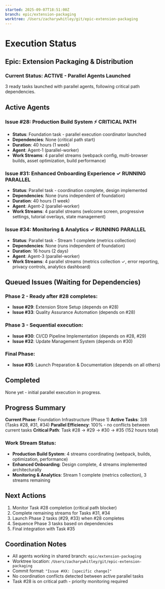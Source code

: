 ```yaml
---
started: 2025-09-07T18:51:00Z
branch: epic/extension-packaging
worktree: /Users/zacharywhitley/git/epic-extension-packaging
---
```


# Execution Status

## Epic: Extension Packaging & Distribution

### Current Status: **ACTIVE** - Parallel Agents Launched

3 ready tasks launched with parallel agents, following critical path dependencies.

## Active Agents

### Issue #28: Production Build System ⚡ **CRITICAL PATH**
- **Status**: Foundation task - parallel execution coordinator launched
- **Dependencies**: None (critical path start)
- **Duration**: 40 hours (1 week)
- **Agent**: Agent-1 (parallel-worker)
- **Work Streams**: 4 parallel streams (webpack config, multi-browser builds, asset optimization, build performance)

### Issue #31: Enhanced Onboarding Experience ✓ **RUNNING PARALLEL**
- **Status**: Parallel task - coordination complete, design implemented 
- **Dependencies**: None (runs independent of foundation)
- **Duration**: 40 hours (1 week)
- **Agent**: Agent-2 (parallel-worker)
- **Work Streams**: 4 parallel streams (welcome screen, progressive settings, tutorial overlays, state management)

### Issue #34: Monitoring & Analytics ✓ **RUNNING PARALLEL**
- **Status**: Parallel task - Stream 1 complete (metrics collection)
- **Dependencies**: None (runs independent of foundation)
- **Duration**: 16 hours (2 days)
- **Agent**: Agent-3 (parallel-worker)
- **Work Streams**: 4 parallel streams (metrics collection ✓, error reporting, privacy controls, analytics dashboard)

## Queued Issues (Waiting for Dependencies)

### Phase 2 - Ready after #28 completes:
- **Issue #29**: Extension Store Setup (depends on #28)
- **Issue #33**: Quality Assurance Automation (depends on #28)

### Phase 3 - Sequential execution:
- **Issue #30**: CI/CD Pipeline Implementation (depends on #28, #29)
- **Issue #32**: Update Management System (depends on #30)

### Final Phase:
- **Issue #35**: Launch Preparation & Documentation (depends on all others)

## Completed
None yet - initial parallel execution in progress.

## Progress Summary

**Current Phase**: Foundation Infrastructure (Phase 1)
**Active Tasks**: 3/8 (Tasks #28, #31, #34)
**Parallel Efficiency**: 100% - no conflicts between current tasks
**Critical Path**: Task #28 → #29 → #30 → #35 (152 hours total)

### Work Stream Status:
- **Production Build System**: 4 streams coordinating (webpack, builds, optimization, performance)
- **Enhanced Onboarding**: Design complete, 4 streams implemented architecturally  
- **Monitoring & Analytics**: Stream 1 complete (metrics collection), 3 streams remaining

## Next Actions

1. Monitor Task #28 completion (critical path blocker)
2. Complete remaining streams for Tasks #31, #34
3. Launch Phase 2 tasks (#29, #33) when #28 completes
4. Sequence Phase 3 tasks based on dependencies
5. Final integration with Task #35

## Coordination Notes

- All agents working in shared branch: `epic/extension-packaging`
- Worktree location: `/Users/zacharywhitley/git/epic-extension-packaging`
- Commit format: `"Issue #XX: [specific change]"`
- No coordination conflicts detected between active parallel tasks
- Task #28 is on critical path - priority monitoring required